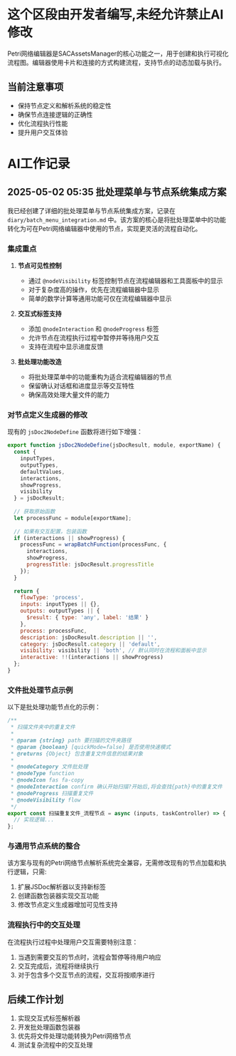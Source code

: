 # 这个区段由开发者编写,未经允许禁止AI修改

Petri网络编辑器是SACAssetsManager的核心功能之一，用于创建和执行可视化流程图。编辑器使用卡片和连接的方式构建流程，支持节点的动态加载与执行。

## 当前注意事项

- 保持节点定义和解析系统的稳定性
- 确保节点连接逻辑的正确性
- 优化流程执行性能
- 提升用户交互体验

# AI工作记录

## 2025-05-02 05:35 批处理菜单与节点系统集成方案

我已经创建了详细的批处理菜单与节点系统集成方案，记录在 `diary/batch_menu_integration.md` 中。该方案的核心是将批处理菜单中的功能转化为可在Petri网络编辑器中使用的节点，实现更灵活的流程自动化。

### 集成重点

1. **节点可见性控制**
   - 通过 `@nodeVisibility` 标签控制节点在流程编辑器和工具面板中的显示
   - 对于复杂度高的操作，优先在流程编辑器中显示
   - 简单的数学计算等通用功能可仅在流程编辑器中显示

2. **交互式标签支持**
   - 添加 `@nodeInteraction` 和 `@nodeProgress` 标签
   - 允许节点在流程执行过程中暂停并等待用户交互
   - 支持在流程中显示进度反馈

3. **批处理功能改造**
   - 将批处理菜单中的功能重构为适合流程编辑器的节点
   - 保留确认对话框和进度显示等交互特性
   - 确保高效处理大量文件的能力

### 对节点定义生成器的修改

现有的 `jsDoc2NodeDefine` 函数将进行如下增强：

```javascript
export function jsDoc2NodeDefine(jsDocResult, module, exportName) {
  const {
    inputTypes, 
    outputTypes, 
    defaultValues, 
    interactions, 
    showProgress,
    visibility
  } = jsDocResult;
  
  // 获取原始函数
  let processFunc = module[exportName];
  
  // 如果有交互配置，包装函数
  if (interactions || showProgress) {
    processFunc = wrapBatchFunction(processFunc, {
      interactions,
      showProgress,
      progressTitle: jsDocResult.progressTitle
    });
  }
  
  return {
    flowType: 'process',
    inputs: inputTypes || {},
    outputs: outputTypes || {
      $result: { type: 'any', label: '结果' }
    },
    process: processFunc,
    description: jsDocResult.description || '',
    category: jsDocResult.category || 'default',
    visibility: visibility || 'both', // 默认同时在流程和面板中显示
    interactive: !!(interactions || showProgress)
  };
}
```

### 文件批处理节点示例

以下是批处理功能节点化的示例：

```javascript
/**
 * 扫描文件夹中的重复文件
 * 
 * @param {string} path 要扫描的文件夹路径
 * @param {boolean} [quickMode=false] 是否使用快速模式
 * @returns {Object} 包含重复文件信息的结果对象
 * 
 * @nodeCategory 文件批处理
 * @nodeType function
 * @nodeIcon fas fa-copy
 * @nodeInteraction confirm 确认开始扫描?开始后,将会查找{path}中的重复文件
 * @nodeProgress 扫描重复文件
 * @nodeVisibility flow
 */
export const 扫描重复文件_流程节点 = async (inputs, taskController) => {
  // 实现逻辑...
};
```

### 与通用节点系统的整合

该方案与现有的Petri网络节点解析系统完全兼容，无需修改现有的节点加载和执行逻辑，只需:

1. 扩展JSDoc解析器以支持新标签
2. 创建函数包装器实现交互功能
3. 修改节点定义生成器增加可见性支持

### 流程执行中的交互处理

在流程执行过程中处理用户交互需要特别注意：

1. 当遇到需要交互的节点时，流程会暂停等待用户响应
2. 交互完成后，流程将继续执行
3. 对于包含多个交互节点的流程，交互将按顺序进行

## 后续工作计划

1. 实现交互式标签解析器
2. 开发批处理函数包装器
3. 优先将文件处理功能转换为Petri网络节点
4. 测试复杂流程中的交互处理 